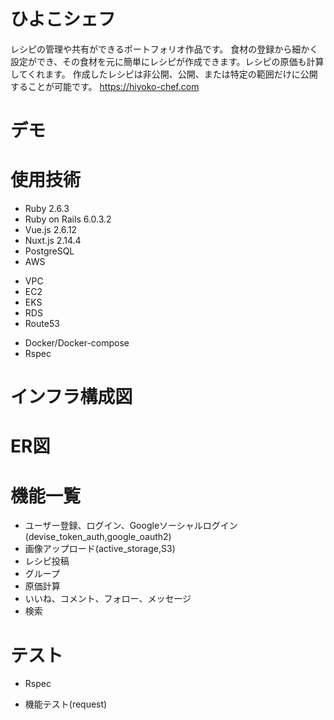 # ひよこシェフ
レシピの管理や共有ができるポートフォリオ作品です。
食材の登録から細かく設定ができ、その食材を元に簡単にレシピが作成できます。レシピの原価も計算してくれます。
作成したレシピは非公開、公開、または特定の範囲だけに公開することが可能です。
https://hiyoko-chef.com

# デモ


# 使用技術
- Ruby 2.6.3
- Ruby on Rails 6.0.3.2
- Vue.js 2.6.12
- Nuxt.js 2.14.4
- PostgreSQL
- AWS
* VPC
* EC2
* EKS
* RDS
* Route53
- Docker/Docker-compose
- Rspec

# インフラ構成図

# ER図

# 機能一覧
- ユーザー登録、ログイン、Googleソーシャルログイン(devise_token_auth,google_oauth2)
- 画像アップロード(active_storage,S3)
- レシピ投稿
- グループ
- 原価計算
- いいね、コメント、フォロー、メッセージ
- 検索

# テスト
- Rspec
* 機能テスト(request)